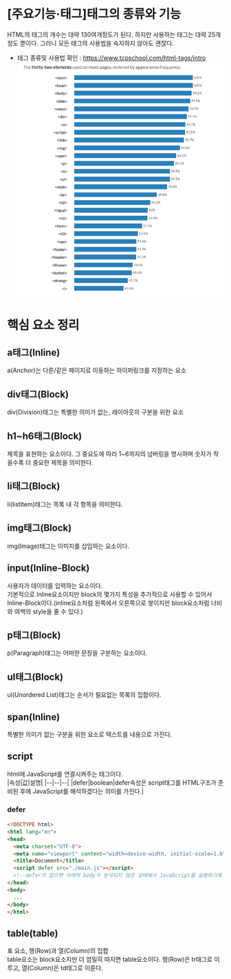 # [주요기능·태그]태그의 종류와 기능
HTML의 태그의 개수는 대략 130여개정도가 된다. 하지만 사용하는 태그는 대략 25개 정도 뿐이다. 그러니 모든 태그의 사용법을 숙지하지 않아도 괜찮다.
- 태그 종류및 사용법 확인 : https://www.tcpschool.com/html-tags/intro
![태그사용빈도수별그래프](./GraphByTagUsageFrequency.png)

# 핵심 요소 정리
## a태그(Inline)
a(Anchor)는 다른/같은 페이지로 이동하는 하이퍼링크를 지정하는 요소
## div태그(Block)
div(Division)태그는 특별한 의미가 없는, 레이아웃의 구분을 위한 요소
## h1~h6태그(Block)
제목을 표현하는 요소이다. 그 중요도에 따라 1~6까지의 넘버링을 명시하며 숫자가 작을수록 더 중요한 제목을 의미한다.
## li태그(Block)
li(listItem)태그는 목록 내 각 항목을 의미한다.
## img태그(Block)
img(Image)태그는 이미지를 삽입하는 요소이다.
## input(Inline-Block)
사용자가 데이터를 입력하는 요소이다.<br/>
기본적으로 Inline요소이지만 block의 몇가지 특성을 추가적으로 사용할 수 있어서 Inline-Block이다.(inline요소처럼 왼쪽에서 오른쪽으로 쌓이지만 block요소처럼 너비와 여백의 style을 줄 수 있다.)
## p태그(Block)
p(Paragraph)태그는 어떠한 문장을 구분하는 요소이다.
## ul태그(Block)
ul(Unordered List)태그는 순서가 필요없는 목록의 집합이다.
## span(Inline)
특별한 의미가 없는 구분을 위한 요소로 택스트를 내용으로 가진다.
## script
html에 JavaScript를 연결시켜주는 태그이다.<br/>
|속성|값|설명|
|--|--|--|
|defer|boolean|defer속성은 script태그를 HTML구조가 준비된 후에 JavaScript를 해석하겠다는 의미를 가진다.|
### defer
```html
<!DOCTYPE html>
<html lang="en">
<head>
  <meta charset="UTF-8">
  <meta name="viewport" content="width=device-width, initial-scale=1.0">
  <title>Document</title>
  <script defer src="./main.js"></script>
  <!--defer가 없으면 아래의 body가 분석되지 않은 상태에서 JavaScript를 실행하기에 오류발생-->
</head>
<body>
  ...
</body>
</html>
```
## table(table)
표 요소, 행(Row)과 열(Column)의 집합<br/>
table요소는 block요소지만 더 엄밀히 따지면 table요소이다.
행(Row)은 tr태그로 이루고, 열(Column)은 td태그로 이룬다.